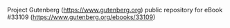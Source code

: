 Project Gutenberg (https://www.gutenberg.org) public repository for eBook #33109 (https://www.gutenberg.org/ebooks/33109)
